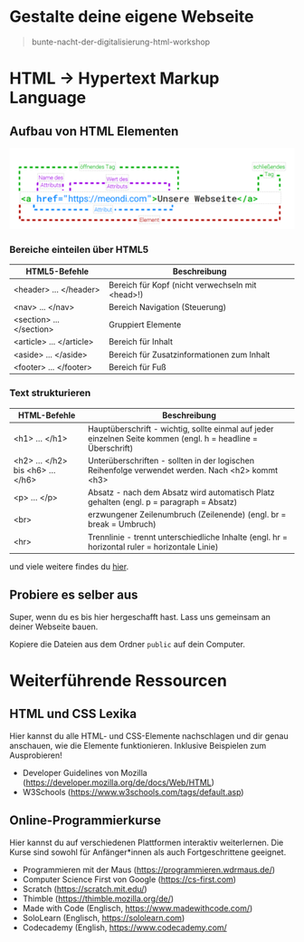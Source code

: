 # Gestalte deine eigene Webseite

> bunte-nacht-der-digitalisierung-html-workshop

# HTML → Hypertext Markup Language

## Aufbau von HTML Elementen

![](docs/Aufbau-von-HTML-Elementen.png)

### Bereiche einteilen über HTML5

| HTML5-Befehle                | Beschreibung                                       |
|------------------------------|----------------------------------------------------|
| \<header\> ... \</header\>   | Bereich für Kopf (nicht verwechseln mit \<head\>!) |
| \<nav\> ... \</nav\>         | Bereich Navigation (Steuerung)                     |
| \<section\> ... \</section\> | Gruppiert Elemente                                 |
| \<article\> ... \</article\> | Bereich für Inhalt                                 |
| \<aside\> ... \</aside\>     | Bereich für Zusatzinformationen zum Inhalt         |
| \<footer\> ... \</footer\>   | Bereich für Fuß                                    |

### Text strukturieren

| HTML-Befehle                          | Beschreibung                                                                                                  |
|---------------------------------------|---------------------------------------------------------------------------------------------------------------|
| \<h1\> … \</h1\>                      | Hauptüberschrift - wichtig, sollte einmal auf jeder einzelnen Seite kommen (engl. h = headline = Überschrift) |
| \<h2\> … \</h2\> bis \<h6\> … \</h6\> | Unterüberschriften - sollten in der logischen Reihenfolge verwendet werden. Nach \<h2\> kommt \<h3\>          |
| \<p\> … \</p\>                        | Absatz - nach dem Absatz wird automatisch Platz gehalten (engl. p = paragraph = Absatz)                       |
| \<br\>                                | erzwungener Zeilenumbruch (Zeilenende) (engl. br = break = Umbruch)                                           |
| \<hr\>                                | Trennlinie - trennt unterschiedliche Inhalte (engl. hr = horizontal ruler = horizontale Linie)                |

und viele weitere findes du [hier](https://www.html-seminar.de/befehlsuebersicht.htm).

## Probiere es selber aus

Super, wenn du es bis hier hergeschafft hast. Lass uns gemeinsam an deiner Webseite bauen.

Kopiere die Dateien aus dem Ordner `public` auf dein Computer.  


# Weiterführende Ressourcen

## HTML und CSS Lexika

Hier kannst du alle HTML- und CSS-Elemente nachschlagen und dir genau anschauen, wie die Elemente funktionieren.
Inklusive Beispielen zum Ausprobieren!
 
- Developer Guidelines von Mozilla (https://developer.mozilla.org/de/docs/Web/HTML)
- W3Schools (https://www.w3schools.com/tags/default.asp)

## Online-Programmierkurse

Hier kannst du auf verschiedenen Plattformen interaktiv weiterlernen. Die Kurse sind sowohl für Anfänger*innen als auch
Fortgeschrittene geeignet.

- Programmieren mit der Maus (https://programmieren.wdrmaus.de/)
- Computer Science First von Google (https://cs-first.com)
- Scratch (https://scratch.mit.edu/)
- Thimble (https://thimble.mozilla.org/de/)
- Made with Code (Englisch, https://www.madewithcode.com/)
- SoloLearn (Englisch, https://sololearn.com)
- Codecademy (English, https://www.codecademy.com/
